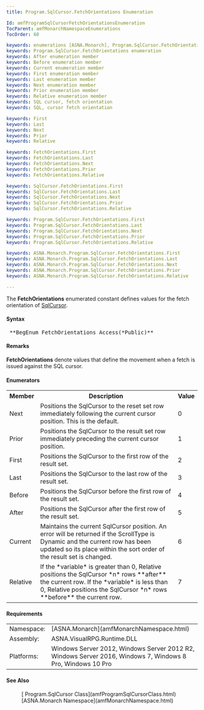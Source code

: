 ```yaml
---
title: Program.SqlCursor.FetchOrientations Enumeration

Id: amfProgramSqlCursorFetchOrientationsEnumeration
TocParent: amfMonarchNamespaceEnumerations
TocOrder: 60

keywords: enumerations [ASNA.Monarch], Program.SqlCursor.FetchOrientations
keywords: Program.SqlCursor.FetchOrientations enumeration
keywords: After enumeration member
keywords: Before enumeration member
keywords: Current enumeration member
keywords: First enumeration member
keywords: Last enumeration member
keywords: Next enumeration member
keywords: Prior enumeration member
keywords: Relative enumeration member
keywords: SQL cursor, fetch orientation
keywords: SQL, cursor fetch orientation

keywords: First
keywords: Last
keywords: Next
keywords: Prior
keywords: Relative

keywords: FetchOrientations.First
keywords: FetchOrientations.Last
keywords: FetchOrientations.Next
keywords: FetchOrientations.Prior
keywords: FetchOrientations.Relative

keywords: SqlCursor.FetchOrientations.First
keywords: SqlCursor.FetchOrientations.Last
keywords: SqlCursor.FetchOrientations.Next
keywords: SqlCursor.FetchOrientations.Prior
keywords: SqlCursor.FetchOrientations.Relative

keywords: Program.SqlCursor.FetchOrientations.First
keywords: Program.SqlCursor.FetchOrientations.Last
keywords: Program.SqlCursor.FetchOrientations.Next
keywords: Program.SqlCursor.FetchOrientations.Prior
keywords: Program.SqlCursor.FetchOrientations.Relative

keywords: ASNA.Monarch.Program.SqlCursor.FetchOrientations.First
keywords: ASNA.Monarch.Program.SqlCursor.FetchOrientations.Last
keywords: ASNA.Monarch.Program.SqlCursor.FetchOrientations.Next
keywords: ASNA.Monarch.Program.SqlCursor.FetchOrientations.Prior
keywords: ASNA.Monarch.Program.SqlCursor.FetchOrientations.Relative

---
```


The **FetchOrientations** enumerated constant defines values for the fetch orientation of [ SqlCursor](amfProgramSqlCursorClass.html).

#### Syntax
<pre class="syntax"> **BegEnum FetchOrientations Access(*Public)** </pre>

#### Remarks
**FetchOrientations** denote values that define the movement when a fetch is issued against the SQL cursor.
<!--mine -->

#### Enumerators
<table class="mytable" cellspacing="0" cellpadding="4" width="90%">
          <colgroup>
            <col width="15%" />
            <col width="80%" />
            <col width="5%" align="center"/>
          </colgroup>
          <tr>
            <th>Member</th>
            <th>Description</th>
            <th>Value</th>
          </tr>
          <tr>
            <td>Next</td>
            <td>Positions the SqlCursor
          to the reset set row immediately following the current
          cursor position. This is the default.</td>
            <td>0</td>
          </tr>
          <tr>
            <td>Prior</td>
            <td>Positions the SqlCursor
          to the result set row immediately preceding the
          current cursor position.</td>
            <td>1</td>
          </tr>
          <tr>
            <td>First</td>
            <td>Positions the SqlCursor to
          the first row of the result set.</td>
            <td>2</td>
          </tr>
          <tr>
            <td>Last</td>
            <td>Positions the SqlCursor to
          the last row of the result set.</td>
            <td>3</td>
          </tr>
          <tr>
            <td>Before</td>
            <td>Positions the SqlCursor
          before the first row of the result set.</td>
            <td>4</td>
          </tr>
          <tr>
            <td>After</td>
            <td>Positions the SqlCursor after
          the first row of the result set.</td>
            <td>5</td>
          </tr>
          <tr>
            <td>Current</td>
            <td>Maintains the current
          SqlCursor position.  An error will be returned if
          the ScrollType is Dynamic and the current row has been
          updated so its place within the sort order of the result
          set is changed.</td>
            <td>6</td>
          </tr>
          <tr>
            <td>Relative</td>
            <td>If the 
 *variable*  is greater than 0, Relative
          positions the SqlCursor 
 *n*  rows 
 **after**  the current row. If the 
 *variable*  is less than 0, Relative positions
          the SqlCursor 
 *n*  rows 
 **before**  the current row.</td>
            <td>7</td>
          </tr>
</table>

<!-- -->

#### Requirements
<table class="dttable" cellspacing="0" cellpadding="4" width="60%">
           <colgroup>
            <col width="15%" style="font-weight:bold" />
            <col width="85%" />
          </colgroup>
          <tr>
            <td>Namespace:</td>
            <td>[ASNA.Monarch](amfMonarchNamespace.html)</td>
          </tr>
          <tr>
            <td>Assembly:</td>
            <td>ASNA.VisualRPG.Runtime.DLL</td>
          </tr>
         <tr>
            <td>Platforms:</td>
            <td> Windows Server 2012, Windows Server 2012 R2, Windows Server 2016, Windows 7, Windows 8 Pro, Windows 10 Pro</td>
         </tr>
</table>

<!-- end -->

#### See Also
<dl><dd>[
    Program.SqlCursor Class](amfProgramSqlCursorClass.html)</dd><dd>[ASNA.Monarch
    Namespace](amfMonarchNamespace.html)</dd></dl> 

